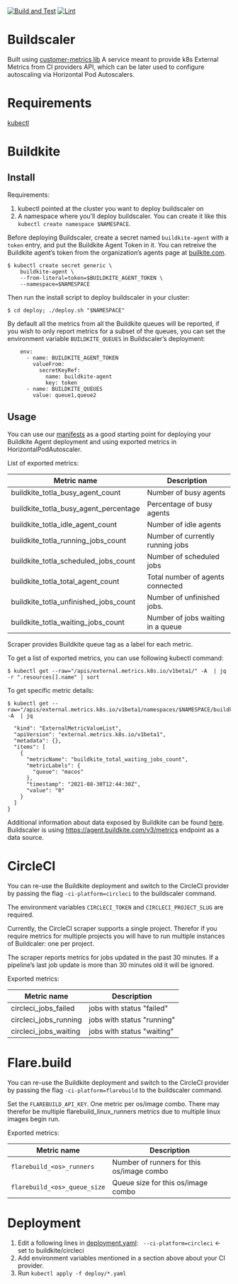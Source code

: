 [![Build and Test](https://github.com/elotl/buildscaler/actions/workflows/build.yml/badge.svg)](https://github.com/elotl/buildscaler/actions/workflows/build.yml)
[![Lint](https://github.com/elotl/buildscaler/actions/workflows/lint.yml/badge.svg)](https://github.com/elotl/buildscaler/actions/workflows/lint.yml)
# Buildscaler

Built using [customer-metrics
lib](https://github.com/kubernetes-sigs/custom-metrics-apiserver) A service
meant to provide k8s External Metrics from CI providers API, which can be
later used to configure autoscaling via Horizontal Pod Autoscalers.

# Requirements

[kubectl](https://kubernetes.io/docs/tasks/tools/#kubectl)

# Buildkite

## Install

Requirements:

1. kubectl pointed at the cluster you want to deploy buildscaler on
2. A namespace where you’ll deploy buildscaler. You can create it like this
   `kubectl create namespace $NAMESPACE`.

Before deploying Buildscaler, create a secret named
`buildkite-agent` with a `token` entry, and put the Buildkite Agent Token in
it. You can retreive the Buildkite agent’s token from the organization’s agents
page at [builkite.com](https://buildkite.com/).

    $ kubectl create secret generic \
        buildkite-agent \
        --from-literal=token=$BUILDKITE_AGENT_TOKEN \
        --namespace=$NAMESPACE

Then run the install script to deploy buildscaler in your cluster:

	$ cd deploy; ./deploy.sh "$NAMESPACE"

By default all the metrics from all the Buildkite queues will be reported,
if you wish to only report metrics for a subset of the queues, you can set
the environment variable `BUILDKITE_QUEUES` in Buildscaler’s deployment:

```
    env:
      - name: BUILDKITE_AGENT_TOKEN
        valueFrom:
          secretKeyRef:
            name: buildkite-agent
            key: token
      - name: BUILDKITE_QUEUES
        value: queue1,queue2
```

## Usage

You can use our [manifests](examples/buildkite) as a good starting point for deploying your Buildkite Agent deployment and using exported metrics in HorizontalPodAutoscaler.

List of exported metrics:

| Metric name                     | Description                       |
|---------------------------------|-----------------------------------|
| buildkite_totla_busy_agent_count      | Number of busy agents             |
| buildkite_totla_busy_agent_percentage | Percentage of busy agents         |
| buildkite_totla_idle_agent_count      | Number of idle agents             |
| buildkite_totla_running_jobs_count    | Number of currently running jobs  |
| buildkite_totla_scheduled_jobs_count  | Number of scheduled jobs          |
| buildkite_totla_total_agent_count     | Total number of agents connected  |
| buildkite_totla_unfinished_jobs_count | Number of unfinished jobs.        |
| buildkite_totla_waiting_jobs_count    | Number of jobs waiting in a queue |

Scraper provides Buildkite queue tag as a label for each metric.

To get a list of exported metrics, you can use following kubectl command:

    $ kubectl get --raw="/apis/external.metrics.k8s.io/v1beta1/" -A  | jq -r ".resources[].name" | sort

To get specific metric details:

    $ kubectl get --raw="/apis/external.metrics.k8s.io/v1beta1/namespaces/$NAMESPACE/buildkite_waiting_jobs_count" -A  | jq
```bash{
  "kind": "ExternalMetricValueList",
  "apiVersion": "external.metrics.k8s.io/v1beta1",
  "metadata": {},
  "items": [
    {
      "metricName": "buildkite_total_waiting_jobs_count",
      "metricLabels": {
        "queue": "macos"
      },
      "timestamp": "2021-08-30T12:44:30Z",
      "value": "0"
    }
  ]
}
```

Additional information about data exposed by Buildkite can be found [here](https://buildkite.com/docs/apis/agent-api/metrics). Buildscaler is using https://agent.buildkite.com/v3/metrics endpoint as a data source.

# CircleCI

You can re-use the Buildkite deployment and switch to the CircleCI provider
by passing the flag `-ci-platform=circleci` to the buildscaler command.

The environment variables `CIRCLECI_TOKEN` and `CIRCLECI_PROJECT_SLUG`
are required.

Currently, the CircleCI scraper supports a single project. Therefor if you
require metrics for multiple projects you will have to run multiple instances
of Buildcaler: one per project.

The scraper reports metrics for jobs updated in the past 30 minutes. If a
pipeline’s last job update is more than 30 minutes old it will be ignored.

Exported metrics:

| Metric name           | Description                |
|-----------------------|----------------------------|
| circleci_jobs_failed  | jobs with status "failed"  |
| circleci_jobs_running | jobs with status "running" |
| circleci_jobs_waiting | jobs with status "waiting" |

# Flare.build

You can re-use the Buildkite deployment and switch to the CircleCI provider
by passing the flag `-ci-platform=flarebuild` to the buildscaler command.

Set the `FLAREBUILD_API_KEY`. One metric per os/image combo. There may therefor
be multiple flarebuild_linux_runners metrics due to multiple linux images begin
run.

Exported metrics:

| Metric name                  | Description                               |
|------------------------------|-------------------------------------------|
| `flarebuild_<os>_runners`    | Number of runners for this os/image combo |
| `flarebuild_<os>_queue_size` | Queue size for this os/image combo        |


# Deployment

1. Edit a following lines in [deployment.yaml](deploy/deployment.yaml): ` --ci-platform=circleci` <- set to buildkite/circleci
2. Add environment variables mentioned in a section above about your CI provider.
3. Run `kubectl apply -f deploy/*.yaml`
